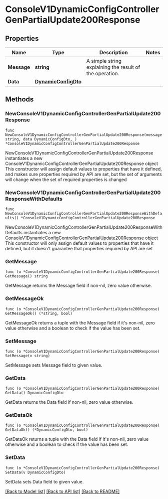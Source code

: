 # ConsoleV1DynamicConfigControllerGenPartialUpdate200Response

## Properties

Name | Type | Description | Notes
------------ | ------------- | ------------- | -------------
**Message** | **string** | A simple string explaining the result of the operation. | 
**Data** | [**DynamicConfigDto**](DynamicConfigDto.md) |  | 

## Methods

### NewConsoleV1DynamicConfigControllerGenPartialUpdate200Response

`func NewConsoleV1DynamicConfigControllerGenPartialUpdate200Response(message string, data DynamicConfigDto, ) *ConsoleV1DynamicConfigControllerGenPartialUpdate200Response`

NewConsoleV1DynamicConfigControllerGenPartialUpdate200Response instantiates a new ConsoleV1DynamicConfigControllerGenPartialUpdate200Response object
This constructor will assign default values to properties that have it defined,
and makes sure properties required by API are set, but the set of arguments
will change when the set of required properties is changed

### NewConsoleV1DynamicConfigControllerGenPartialUpdate200ResponseWithDefaults

`func NewConsoleV1DynamicConfigControllerGenPartialUpdate200ResponseWithDefaults() *ConsoleV1DynamicConfigControllerGenPartialUpdate200Response`

NewConsoleV1DynamicConfigControllerGenPartialUpdate200ResponseWithDefaults instantiates a new ConsoleV1DynamicConfigControllerGenPartialUpdate200Response object
This constructor will only assign default values to properties that have it defined,
but it doesn't guarantee that properties required by API are set

### GetMessage

`func (o *ConsoleV1DynamicConfigControllerGenPartialUpdate200Response) GetMessage() string`

GetMessage returns the Message field if non-nil, zero value otherwise.

### GetMessageOk

`func (o *ConsoleV1DynamicConfigControllerGenPartialUpdate200Response) GetMessageOk() (*string, bool)`

GetMessageOk returns a tuple with the Message field if it's non-nil, zero value otherwise
and a boolean to check if the value has been set.

### SetMessage

`func (o *ConsoleV1DynamicConfigControllerGenPartialUpdate200Response) SetMessage(v string)`

SetMessage sets Message field to given value.


### GetData

`func (o *ConsoleV1DynamicConfigControllerGenPartialUpdate200Response) GetData() DynamicConfigDto`

GetData returns the Data field if non-nil, zero value otherwise.

### GetDataOk

`func (o *ConsoleV1DynamicConfigControllerGenPartialUpdate200Response) GetDataOk() (*DynamicConfigDto, bool)`

GetDataOk returns a tuple with the Data field if it's non-nil, zero value otherwise
and a boolean to check if the value has been set.

### SetData

`func (o *ConsoleV1DynamicConfigControllerGenPartialUpdate200Response) SetData(v DynamicConfigDto)`

SetData sets Data field to given value.



[[Back to Model list]](../README.md#documentation-for-models) [[Back to API list]](../README.md#documentation-for-api-endpoints) [[Back to README]](../README.md)


